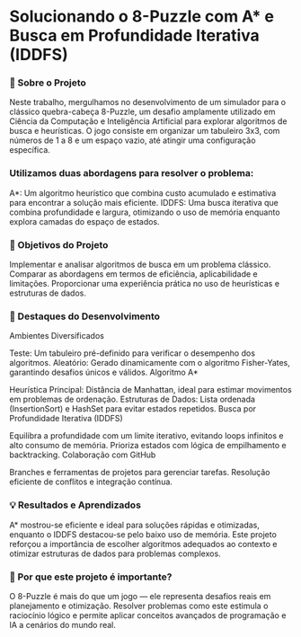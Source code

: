 # Solucionando o 8-Puzzle com A* e Busca em Profundidade Iterativa (IDDFS)
### 📌 Sobre o Projeto
Neste trabalho, mergulhamos no desenvolvimento de um simulador para o clássico quebra-cabeça 8-Puzzle, um desafio amplamente utilizado em Ciência da Computação e Inteligência Artificial para explorar algoritmos de busca e heurísticas. O jogo consiste em organizar um tabuleiro 3x3, com números de 1 a 8 e um espaço vazio, até atingir uma configuração específica.

### Utilizamos duas abordagens para resolver o problema:

A*: Um algoritmo heurístico que combina custo acumulado e estimativa para encontrar a solução mais eficiente.
IDDFS: Uma busca iterativa que combina profundidade e largura, otimizando o uso de memória enquanto explora camadas do espaço de estados.

### 🚀 Objetivos do Projeto
Implementar e analisar algoritmos de busca em um problema clássico.
Comparar as abordagens em termos de eficiência, aplicabilidade e limitações.
Proporcionar uma experiência prática no uso de heurísticas e estruturas de dados.

### 🧩 Destaques do Desenvolvimento
Ambientes Diversificados

Teste: Um tabuleiro pré-definido para verificar o desempenho dos algoritmos.
Aleatório: Gerado dinamicamente com o algoritmo Fisher-Yates, garantindo desafios únicos e válidos.
Algoritmo A*

Heurística Principal: Distância de Manhattan, ideal para estimar movimentos em problemas de ordenação.
Estruturas de Dados: Lista ordenada (InsertionSort) e HashSet para evitar estados repetidos.
Busca por Profundidade Iterativa (IDDFS)

Equilibra a profundidade com um limite iterativo, evitando loops infinitos e alto consumo de memória.
Prioriza estados com lógica de empilhamento e backtracking.
Colaboração com GitHub

Branches e ferramentas de projetos para gerenciar tarefas.
Resolução eficiente de conflitos e integração contínua.
### 💡 Resultados e Aprendizados
A* mostrou-se eficiente e ideal para soluções rápidas e otimizadas, enquanto o IDDFS destacou-se pelo baixo uso de memória.
Este projeto reforçou a importância de escolher algoritmos adequados ao contexto e otimizar estruturas de dados para problemas complexos.
### 🌟 Por que este projeto é importante?
O 8-Puzzle é mais do que um jogo — ele representa desafios reais em planejamento e otimização. Resolver problemas como este estimula o raciocínio lógico e permite aplicar conceitos avançados de programação e IA a cenários do mundo real.
